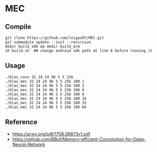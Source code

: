 # MEC

## Compile
```
git clone https://github.com/leigao97/MEC.git
git submodule update --init --recursive
mkdir build_x86 && mkdir build_arm
sh build.sh  ## change android ndk path at line 6 before running it
```
## Usage
```
./blas_conv 32 24 24 96 5 5 256
./blas_mec 32 24 24 96 5 5 256 100 1
./blas_mec 32 24 24 96 5 5 256 100 2
./blas_mec 32 24 24 96 5 5 256 100 4
./blas_mec 32 24 24 96 5 5 256 100 8
./blas_mec 32 24 24 96 5 5 256 100 16
./blas_mec 32 24 24 96 5 5 256 100 32
./blas_mec 32 24 24 96 5 5 256 100 64
```

## Reference
* https://arxiv.org/pdf/1706.06873v1.pdf
* https://github.com/BBuf/Memory-efficient-Convolution-for-Deep-Neural-Network
